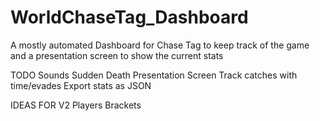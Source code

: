 # WorldChaseTag_Dashboard

A mostly automated Dashboard for Chase Tag to keep track of the game and a presentation screen to show the current stats


TODO
Sounds
Sudden Death
Presentation Screen
Track catches with time/evades
Export stats as JSON

IDEAS FOR V2
Players
Brackets
